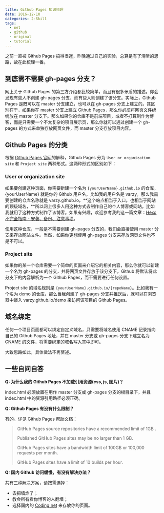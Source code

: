 ```yaml
---
title: Github Pages 知识梳理
date: 2016-12-10
categories: 2-Skill
tags:
  - net
  - github
  - original
  - tutorial
---
```


之前一直被 Github Pages 搞得很迷，昨晚通过自己的实验，总算是有了清晰的思路，故在此梳理一番。

## 到底需不需要 gh-pages 分支？

网上关于 Github Pages 的第三方介绍都比较简单，而且有很多矛盾的描述。你会发现有些人不创建 gh-pages 分支，而有些人则创建了该分支。实际上，Github Pages 是既可以在 master 分支建立，也可以在 gh-pages 分支上建立的。其区别在于，如果你在 master 分支上建立 Github Pages，那么你必须将网页文件统统放在 master 分支下。那么如果你的仓库不是前端项目，或者不打算制作为博客，而是只需要一个不太复杂的项目展示页，那么你就可以通过创建一个 gh-pages 的方式来单独存放网页文件，而 master 分支存放项目内容。

## Github Pages 的分类

根据 [Github Pages 官网](https://pages.github.com/)的解释，Github Pages 分为 `User or organization site` 和 `Project site` 两种形式。这两种形式的区别如下：

### User or organization site

如果要创建这种页面，你需要新建一个名为 `{yourUserName}.github.io` 的仓库，{yourUserName} 就是你的 Github 用户名。比如我的用户名是 varzy，那么我需要创建的仓库名称就是 varzy.github.io。**这个站点相当于入口，也相当于网站的顶级域名，**所以网上很多人用这种方式去制作自己的个人博客或网站。比如我就用了这种方式制作了该博客。如果有兴趣，欢迎参考我的这一篇文章：[Hexo 不完全指南 - 安装、备份、注意事项](http://varzy.me/2-Skill/HexoGuide/)。

使用这种仓库，一般是不需要创建 gh-pages 分支的，我们会直接使用 master 分支来存放网站文件。当然，如果你更想使用 gh-pages 分支来存放网页文件也不是不可以。

### Project site

如果你的某一个仓库需要一个简单的页面来介绍它的相关内容，那么你就可以新建一个名为 gh-pages 的分支，并将网页文件存放于该分支下。Github 将默认将此分支下的内容解析为一个 Github Pages，而不需要进行任何设置。

Project site 的域名规则是 `{yourUserName}.github.io/{repoName}`。比如我有一个名为 demo 的仓库，那么当我创建了 gh-pages 分支并推送后，就可以在浏览器中敲入 varzy.github.io/demo 来访问该项目的 Github Pages。

## 域名绑定

任何一个项目页面都可以绑定自定义域名，只需要将域名使用 CNAME 记录指向自己的 Github Pages 地址，并在 master 分支或 gh-pages 分支下建立名为 CNAME 的文件，将需要绑定的域名写入其中即可。

大致思路如此，具体做法不再赘述。

## 一些自问自答

**Q: 为什么我的 Github Pages 不加载引用资源(css, js, 图片)？**

index.html 必须放置在用作 master 分支或 gh-pages 分支的根目录下，并且 index.html 中的资源引用路径必须正确。

**Q: Github Pages 有没有什么限制？**

有的。详见 Github Pages 帮助文档：

> GitHub Pages source repositories have a recommended limit of 1GB .
> 
> Published GitHub Pages sites may be no larger than 1 GB.
> 
> GitHub Pages sites have a bandwidth limit of 100GB or 100,000 requests per month.
> 
> GitHub Pages sites have a limit of 10 builds per hour.

**Q: 国内 Github 访问缓慢，有没有解决办法？**

共有三种解决方案，请按需选择：
- 去把墙炸了；
- 教会所有看你博客的人翻墙；
- 选择国内的 [Coding.net](https://coding.net/) 来存放你的页面。
